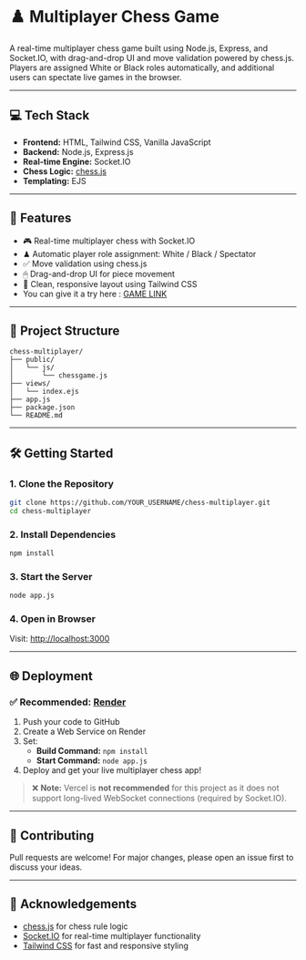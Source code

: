 # ♟️ Multiplayer Chess Game

A real-time multiplayer chess game built using Node.js, Express, and Socket.IO, with drag-and-drop UI and move validation powered by chess.js. Players are assigned White or Black roles automatically, and additional users can spectate live games in the browser.

---

## 💻 Tech Stack

- **Frontend:** HTML, Tailwind CSS, Vanilla JavaScript  
- **Backend:** Node.js, Express.js  
- **Real-time Engine:** Socket.IO  
- **Chess Logic:** [chess.js](https://github.com/jhlywa/chess.js)  
- **Templating:** EJS  

---

## 🚀 Features

- 🎮 Real-time multiplayer chess with Socket.IO  
- ♟ Automatic player role assignment: White / Black / Spectator  
- ✅ Move validation using chess.js  
- 🖱 Drag-and-drop UI for piece movement  
- 🎨 Clean, responsive layout using Tailwind CSS
-  You can give it a try here : [GAME LINK](https://chess-075v.onrender.com)

---

## 📂 Project Structure

```
chess-multiplayer/
├── public/
│   └── js/
│       └── chessgame.js
├── views/
│   └── index.ejs
├── app.js
├── package.json
└── README.md
```

---

## 🛠️ Getting Started

### 1. Clone the Repository

```bash
git clone https://github.com/YOUR_USERNAME/chess-multiplayer.git
cd chess-multiplayer
```

### 2. Install Dependencies

```bash
npm install
```

### 3. Start the Server

```bash
node app.js
```

### 4. Open in Browser

Visit: [http://localhost:3000](http://localhost:3000)

---

## 🌐 Deployment

### ✅ Recommended: [Render](https://render.com)

1. Push your code to GitHub
2. Create a Web Service on Render
3. Set:
   - **Build Command:** `npm install`
   - **Start Command:** `node app.js`
4. Deploy and get your live multiplayer chess app!

> ❌ **Note:** Vercel is **not recommended** for this project as it does not support long-lived WebSocket connections (required by Socket.IO).

---

## 🙌 Contributing

Pull requests are welcome! For major changes, please open an issue first to discuss your ideas.

---


## 🙏 Acknowledgements

- [chess.js](https://github.com/jhlywa/chess.js) for chess rule logic  
- [Socket.IO](https://socket.io/) for real-time multiplayer functionality  
- [Tailwind CSS](https://tailwindcss.com/) for fast and responsive styling  
